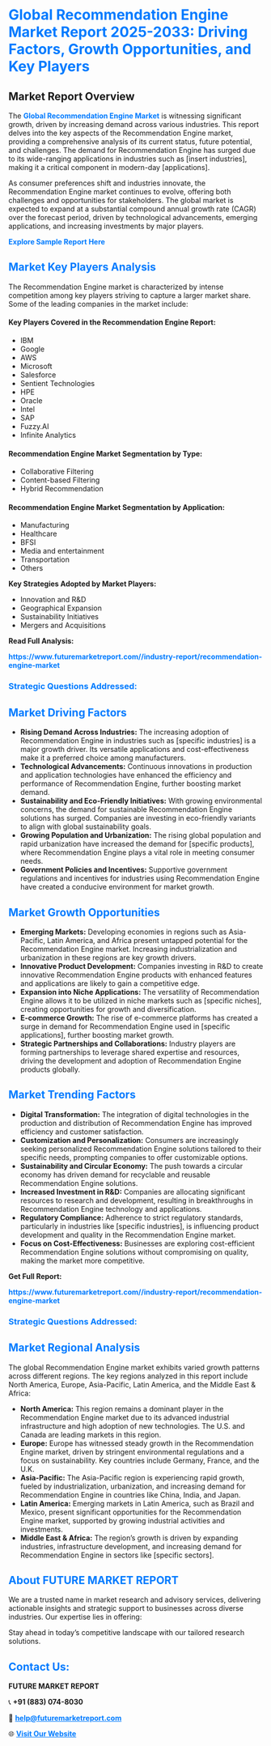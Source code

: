 <h1 style="color: #007BFF;">Global Recommendation Engine Market Report 2025-2033: Driving Factors, Growth Opportunities, and Key Players</h1>

<section id="overview">
<h2>Market Report Overview</h2>
<p>The <a href="https://www.futuremarketreport.com//industry-report/recommendation-engine-market" style="color: #007BFF; text-decoration: none;"><strong>Global Recommendation Engine Market</strong></a> is witnessing significant growth, driven by increasing demand across various industries. This report delves into the key aspects of the Recommendation Engine market, providing a comprehensive analysis of its current status, future potential, and challenges. The demand for Recommendation Engine has surged due to its wide-ranging applications in industries such as [insert industries], making it a critical component in modern-day [applications].</p>
<p>As consumer preferences shift and industries innovate, the Recommendation Engine market continues to evolve, offering both challenges and opportunities for stakeholders. The global market is expected to expand at a substantial compound annual growth rate (CAGR) over the forecast period, driven by technological advancements, emerging applications, and increasing investments by major players.</p>
</section>

<section id="overview">
<p><a href="https://www.futuremarketreport.com//request-sample/reportId=57759" style="color: #007BFF; text-decoration: none;"><strong>Explore Sample Report Here</strong></a></p>
</section>

<section id="key-players">
<h2 style="color: #007BFF;">Market Key Players Analysis</h2>
<p>The Recommendation Engine market is characterized by intense competition among key players striving to capture a larger market share. Some of the leading companies in the market include:</p>
<h4>Key Players Covered in the Recommendation Engine Report:</h4>
<ul><li>IBM</li><li>Google</li><li>AWS</li><li>Microsoft</li><li>Salesforce</li><li>Sentient Technologies</li><li>HPE</li><li>Oracle</li><li>Intel</li><li>SAP</li><li>Fuzzy.AI</li><li>Infinite Analytics</li></ul>
<h4>Recommendation Engine Market Segmentation by Type:</h4>
<ul><li>Collaborative Filtering</li><li>Content-based Filtering</li><li>Hybrid Recommendation</li></ul>

<h4>Recommendation Engine Market Segmentation by Application:</h4>
<ul><li>Manufacturing</li><li>Healthcare</li><li>BFSI</li><li>Media and entertainment</li><li>Transportation</li><li>Others</li></ul>
<p><strong>Key Strategies Adopted by Market Players:</strong></p>
<ul>
<li>Innovation and R&D</li>
<li>Geographical Expansion</li>
<li>Sustainability Initiatives</li>
<li>Mergers and Acquisitions</li>
</ul>
</section>

<section>
<p><strong>Read Full Analysis: </strong></p><a href="https://www.futuremarketreport.com//industry-report/recommendation-engine-market" style="color: #007BFF; text-decoration: none;"><strong>https://www.futuremarketreport.com//industry-report/recommendation-engine-market</strong></a>
<h3 style="color: #007BFF;">Strategic Questions Addressed:</h3>
</section>

<section id="driving-factors">
<h2 style="color: #007BFF;">Market Driving Factors</h2>
<ul>
<li><strong>Rising Demand Across Industries:</strong> The increasing adoption of Recommendation Engine in industries such as [specific industries] is a major growth driver. Its versatile applications and cost-effectiveness make it a preferred choice among manufacturers.</li>
<li><strong>Technological Advancements:</strong> Continuous innovations in production and application technologies have enhanced the efficiency and performance of Recommendation Engine, further boosting market demand.</li>
<li><strong>Sustainability and Eco-Friendly Initiatives:</strong> With growing environmental concerns, the demand for sustainable Recommendation Engine solutions has surged. Companies are investing in eco-friendly variants to align with global sustainability goals.</li>
<li><strong>Growing Population and Urbanization:</strong> The rising global population and rapid urbanization have increased the demand for [specific products], where Recommendation Engine plays a vital role in meeting consumer needs.</li>
<li><strong>Government Policies and Incentives:</strong> Supportive government regulations and incentives for industries using Recommendation Engine have created a conducive environment for market growth.</li>
</ul>
</section>

<section id="growth-opportunities">
<h2 style="color: #007BFF;">Market Growth Opportunities</h2>
<ul>
<li><strong>Emerging Markets:</strong> Developing economies in regions such as Asia-Pacific, Latin America, and Africa present untapped potential for the Recommendation Engine market. Increasing industrialization and urbanization in these regions are key growth drivers.</li>
<li><strong>Innovative Product Development:</strong> Companies investing in R&D to create innovative Recommendation Engine products with enhanced features and applications are likely to gain a competitive edge.</li>
<li><strong>Expansion into Niche Applications:</strong> The versatility of Recommendation Engine allows it to be utilized in niche markets such as [specific niches], creating opportunities for growth and diversification.</li>
<li><strong>E-commerce Growth:</strong> The rise of e-commerce platforms has created a surge in demand for Recommendation Engine used in [specific applications], further boosting market growth.</li>
<li><strong>Strategic Partnerships and Collaborations:</strong> Industry players are forming partnerships to leverage shared expertise and resources, driving the development and adoption of Recommendation Engine products globally.</li>
</ul>
</section>

<section id="trending-factors">
<h2 style="color: #007BFF;">Market Trending Factors</h2>
<ul>
<li><strong>Digital Transformation:</strong> The integration of digital technologies in the production and distribution of Recommendation Engine has improved efficiency and customer satisfaction.</li>
<li><strong>Customization and Personalization:</strong> Consumers are increasingly seeking personalized Recommendation Engine solutions tailored to their specific needs, prompting companies to offer customizable options.</li>
<li><strong>Sustainability and Circular Economy:</strong> The push towards a circular economy has driven demand for recyclable and reusable Recommendation Engine solutions.</li>
<li><strong>Increased Investment in R&D:</strong> Companies are allocating significant resources to research and development, resulting in breakthroughs in Recommendation Engine technology and applications.</li>
<li><strong>Regulatory Compliance:</strong> Adherence to strict regulatory standards, particularly in industries like [specific industries], is influencing product development and quality in the Recommendation Engine market.</li>
<li><strong>Focus on Cost-Effectiveness:</strong> Businesses are exploring cost-efficient Recommendation Engine solutions without compromising on quality, making the market more competitive.</li>
</ul>
</section>

<section>
<p><strong>Get Full Report: </strong></p><a href="https://www.futuremarketreport.com//industry-report/recommendation-engine-market" style="color: #007BFF; text-decoration: none;"><strong>https://www.futuremarketreport.com//industry-report/recommendation-engine-market</strong></a>
<h3 style="color: #007BFF;">Strategic Questions Addressed:</h3>
</section>


<section id="regional-analysis">
<h2 style="color: #007BFF;">Market Regional Analysis</h2>
<p>The global Recommendation Engine market exhibits varied growth patterns across different regions. The key regions analyzed in this report include North America, Europe, Asia-Pacific, Latin America, and the Middle East & Africa:</p>
<ul>
<li><strong>North America:</strong> This region remains a dominant player in the Recommendation Engine market due to its advanced industrial infrastructure and high adoption of new technologies. The U.S. and Canada are leading markets in this region.</li>
<li><strong>Europe:</strong> Europe has witnessed steady growth in the Recommendation Engine market, driven by stringent environmental regulations and a focus on sustainability. Key countries include Germany, France, and the U.K.</li>
<li><strong>Asia-Pacific:</strong> The Asia-Pacific region is experiencing rapid growth, fueled by industrialization, urbanization, and increasing demand for Recommendation Engine in countries like China, India, and Japan.</li>
<li><strong>Latin America:</strong> Emerging markets in Latin America, such as Brazil and Mexico, present significant opportunities for the Recommendation Engine market, supported by growing industrial activities and investments.</li>
<li><strong>Middle East & Africa:</strong> The region’s growth is driven by expanding industries, infrastructure development, and increasing demand for Recommendation Engine in sectors like [specific sectors].</li>
</ul>
</section>

<footer>
<h2 style="color: #007BFF;">About FUTURE MARKET REPORT</h2>
<p>We are a trusted name in market research and advisory services, delivering actionable insights and strategic support to businesses across diverse industries. Our expertise lies in offering:</p>

<p>Stay ahead in today’s competitive landscape with our tailored research solutions.</p>

<h2 style="color: #007BFF;">Contact Us:</h2>
<p><strong>FUTURE MARKET REPORT</strong></p>
<p>📞 <strong>+91 (883) 074-8030</strong></p>
<p>📧 <strong><a href="mailto:help@futuremarketreport.com" style="color: #007BFF;">help@futuremarketreport.com</a></strong></p>
<p>🌐 <strong><a href="https://www.futuremarketreport.com/" style="color: #007BFF;">Visit Our Website</a></strong></p>
</footer>